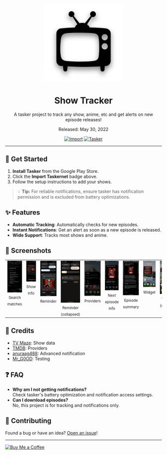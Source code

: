 <div align="center">
<p align="center">
  <img src="assets/banner.svg" alt="Show Tracker" width="50%"/>
</p>

# Show Tracker
A tasker project to track any show, anime, etc and get alerts on new episode releases!

Released: May 30, 2022

[![Import](https://img.shields.io/badge/Import-Taskernet-orange)](https://taskernet.com/shares/?user=AS35m8m8L9YzBV3qbzaAAqHiSYXYBbD3QfZ7hr0hRK4ojOFTCrjWh2CScbjMw4NaudRi1zKKzq85&id=Project%3AShow+Tracker) 
[![Tasker](https://img.shields.io/badge/Requires-Tasker-blue)](https://play.google.com/store/apps/details?id=net.dinglisch.android.taskerm) 
</div>

---

## 📲 Get Started
1.  **Install Tasker** from the Google Play Store.
2.  Click the **Import Taskernet** badge above.
3.  Follow the setup instructions to add your shows.

> 💡 **Tip:** For reliable notifications, ensure tasker has notification permission and is excluded from battery optimizations.

## ✨ Features
* **Automatic Tracking**: Automatically checks for new episodes.
* **Instant Notifications**: Get an alert as soon as a new episode is released.
* **Wide Support**: Tracks most shows and anime.

## 📸 Screenshots

<table width="100%">
  <tr>
    <td width="10%" align="center" valign="top">
      <img src="docs/images/search_matches.png" alt="Search matches" width="96"><br><sub>Search matches</sub>
    </td>
    <td width="10%" align="center" valign="top">
      <img src="docs/images/show_info.png" alt="Show info" width="96"><br><sub>Show info</sub>
    </td>
    <td width="10%" align="center" valign="top">
      <img src="docs/images/reminder.png" alt="Reminder" width="96"><br><sub>Reminder</sub>
    </td>
    <td width="10%" align="center" valign="top">
      <img src="docs/images/reminder_collapsed.png" alt="Reminder (collapsed)" width="96"><br><sub>Reminder (collapsed)</sub>
    </td>
    <td width="10%" align="center" valign="top">
      <img src="docs/images/providers.png" alt="Providers" width="96"><br><sub>Providers</sub>
    </td>
    <td width="10%" align="center" valign="top">
      <img src="docs/images/next_episode_info.png" alt="Next episode info" width="96"><br><sub>Next episode info</sub>
    </td>
    <td width="10%" align="center" valign="top">
      <img src="docs/images/episode_summary.png" alt="Episode summary" width="96"><br><sub>Episode summary</sub>
    </td>
    <td width="10%" align="center" valign="top">
      <img src="docs/images/widget.png" alt="Widget" width="96"><br><sub>Widget</sub>
    </td>
    <td width="10%" align="center" valign="top">
      <img src="docs/images/widget_resized.png" alt="Widget (resized)" width="96"><br><sub>Widget (resized)</sub>
    </td>
    <td width="10%" align="center" valign="top">
      <img src="docs/images/list_md3_mrgood_whirlwolf.png" alt="Widget (list)" width="96"><br><sub>Widget (list)</sub>
    </td>
    <td width="10%" align="center" valign="top">
      <img src="docs/images/manage_shows.png" alt="Manage shows" width="96"><br><sub>Manage shows</sub>
    </td>
  </tr>
</table>


## 📝 Credits
* [TV Maze](https://www.tvmaze.com/): Show data
* [TMDB](https://www.themoviedb.org/): Providers
* [anuraag488](https://github.com/anuraag488): Advanced notification
* [Mr_G0OD](https://t.me/@Mr_G0OD): Testing


## ❓ FAQ
* **Why am I not getting notifications?**<br>
Check tasker's battery optimization and notification access settings.
* **Can I download episodes?**<br>
No, this project is for tracking and notifications only.


## 🤝 Contributing
Found a bug or have an idea? [Open an issue](https://github.com/WhirlWolf/Show-Tracker/issues)!

---

<a href="https://ko-fi.com/whirlwolf" target="_blank">
  <img src="https://cdn.ko-fi.com/cdn/kofi2.png?v=3" alt="Buy Me a Coffee" width="150"/>
</a>
